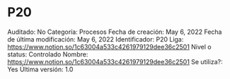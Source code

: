 # P20

Auditado: No
Categoría: Procesos
Fecha de creación: May 6, 2022
Fecha de última modificación: May 6, 2022
Identificador: P20
Liga: https://www.notion.so/1c63004a533c4261979129dee36c2501 
Nivel o status: Controlado
Nombre: https://www.notion.so/1c63004a533c4261979129dee36c2501 
Se utiliza?: Yes
Última versión: 1.0
